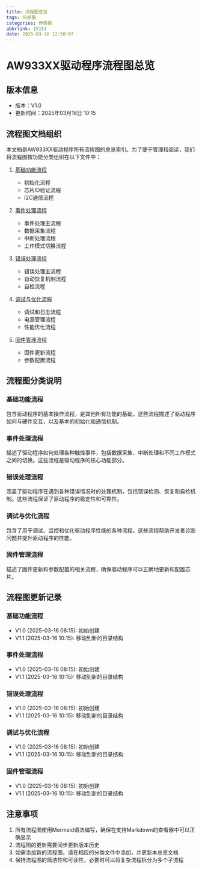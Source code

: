 ```yaml
---
title: 流程图总览
tags: 传感器
categories: 传感器
abbrlink: 15151
date: 2025-03-16 12:50:07
---
```

# AW933XX驱动程序流程图总览

## 版本信息
- 版本：V1.0
- 更新时间：2025年03月16日 10:15

## 流程图文档组织
本文档是AW933XX驱动程序所有流程图的总览索引。为了便于管理和阅读，我们将流程图按功能分类组织在以下文件中：

1. [基础功能流程](基础功能流程.md)
   - 初始化流程
   - 芯片ID验证流程
   - I2C通信流程

2. [事件处理流程](事件处理流程.md)
   - 事件处理主流程
   - 数据采集流程
   - 中断处理流程
   - 工作模式切换流程

3. [错误处理流程](错误处理流程.md)
   - 错误处理主流程
   - 自动恢复机制流程
   - 自检流程

4. [调试与优化流程](调试与优化流程.md)
   - 调试和日志流程
   - 电源管理流程
   - 性能优化流程

5. [固件管理流程](固件管理流程.md)
   - 固件更新流程
   - 参数配置流程

## 流程图分类说明

### 基础功能流程
包含驱动程序的基本操作流程，是其他所有功能的基础。这些流程描述了驱动程序如何与硬件交互，以及基本的初始化和通信机制。

### 事件处理流程
描述了驱动程序如何处理各种触控事件，包括数据采集、中断处理和不同工作模式之间的切换。这些流程是驱动程序的核心功能部分。

### 错误处理流程
涵盖了驱动程序在遇到各种错误情况时的处理机制，包括错误检测、恢复和自检机制。这些流程保证了驱动程序的稳定性和可靠性。

### 调试与优化流程
包含了用于调试、监控和优化驱动程序性能的各种流程。这些流程帮助开发者诊断问题并提升驱动程序的性能。

### 固件管理流程
描述了固件更新和参数配置的相关流程，确保驱动程序可以正确地更新和配置芯片。

## 流程图更新记录

### 基础功能流程
- V1.0 (2025-03-16 08:15): 初始创建
- V1.1 (2025-03-16 10:15): 移动到新的目录结构

### 事件处理流程
- V1.0 (2025-03-16 08:15): 初始创建
- V1.1 (2025-03-16 10:15): 移动到新的目录结构

### 错误处理流程
- V1.0 (2025-03-16 08:15): 初始创建
- V1.1 (2025-03-16 10:15): 移动到新的目录结构

### 调试与优化流程
- V1.0 (2025-03-16 08:15): 初始创建
- V1.1 (2025-03-16 10:15): 移动到新的目录结构

### 固件管理流程
- V1.0 (2025-03-16 08:15): 初始创建
- V1.1 (2025-03-16 10:15): 移动到新的目录结构

## 注意事项
1. 所有流程图使用Mermaid语法编写，确保在支持Markdown的查看器中可以正确显示
2. 流程图的更新需要同步更新版本历史
3. 如需添加新的流程图，请在相应的分类文件中添加，并更新本总览文档
4. 保持流程图的简洁性和可读性，必要时可以将复杂流程拆分为多个子流程